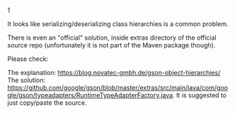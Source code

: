 1

It looks like serializing/deserializing class hierarchies is a common problem.

There is even an "official" solution, inside extras directory of the official source repo (unfortunately it is not part of the Maven package though).

Please check:

The explanation: https://blog.novatec-gmbh.de/gson-object-hierarchies/
The solution: https://github.com/google/gson/blob/master/extras/src/main/java/com/google/gson/typeadapters/RuntimeTypeAdapterFactory.java. It is suggested to just copy/paste the source.